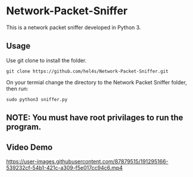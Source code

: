 # Network-Packet-Sniffer
This is a network packet sniffer developed in Python 3.


## Usage
Use git clone to install the folder. 

```
git clone https://github.com/hel4s/Network-Packet-Sniffer.git
```

On your termial change the directory to the Network Packet Sniffer folder, then run:
```
sudo python3 sniffer.py
```

## NOTE: You must have root privilages to run the program. 


## Video Demo




https://user-images.githubusercontent.com/87879515/191295166-539232cf-54b1-421c-a309-f5e017cc94c6.mp4

